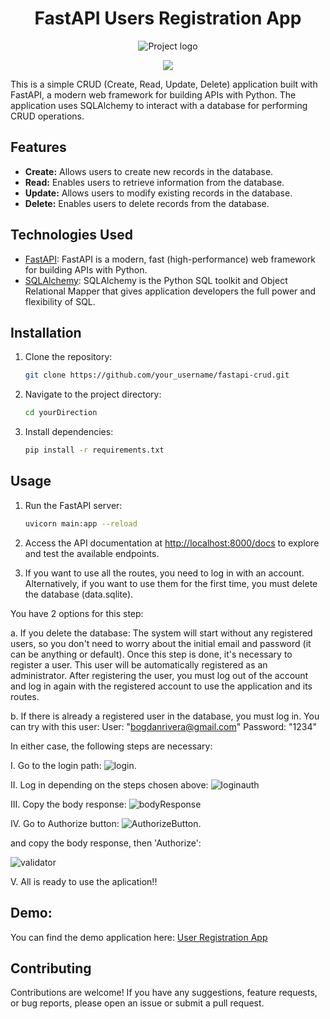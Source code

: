 <h1 align="center"> FastAPI Users Registration App </h1>


<p align="center">
  <img src="https://github.com/BogdanRivera/User-registration-app-FastApi-Backend/assets/121648408/977504b1-826d-44ad-bb2c-8cca3de91ded" alt="Project logo">
</p>

   <p align="center">
   <img src="https://img.shields.io/badge/STATUS-FINALIZADO-green">
   </p>

   
This is a simple CRUD (Create, Read, Update, Delete) application built with FastAPI, a modern web framework for building APIs with Python. The application uses SQLAlchemy to interact with a database for performing CRUD operations.

## Features

- **Create:** Allows users to create new records in the database.
- **Read:** Enables users to retrieve information from the database.
- **Update:** Allows users to modify existing records in the database.
- **Delete:** Enables users to delete records from the database.

## Technologies Used

- [FastAPI](https://fastapi.tiangolo.com/): FastAPI is a modern, fast (high-performance) web framework for building APIs with Python.
- [SQLAlchemy](https://www.sqlalchemy.org/): SQLAlchemy is the Python SQL toolkit and Object Relational Mapper that gives application developers the full power and flexibility of SQL.

## Installation

1. Clone the repository:

    ```bash
    git clone https://github.com/your_username/fastapi-crud.git
    ```

2. Navigate to the project directory:

    ```bash
    cd yourDirection
    ```

3. Install dependencies:

    ```bash
    pip install -r requirements.txt
    ```

## Usage

1. Run the FastAPI server:

    ```bash
    uvicorn main:app --reload
    ```

2. Access the API documentation at [http://localhost:8000/docs](http://localhost:8000/docs) to explore and test the available endpoints.
3. If you want to use all the routes, you need to log in with an account. Alternatively, if you want to use them for the first time, you must delete the database (data.sqlite).

You have 2 options for this step:

a. If you delete the database:
The system will start without any registered users, so you don't need to worry about the initial email and password (it can be anything or default). Once this step is done, it's necessary to register a user. This user will be automatically registered as an administrator. After registering the user, you must log out of the account and log in again with the registered account to use the application and its routes.

b. If there is already a registered user in the database, you must log in. You can try with this user:
User: "bogdanrivera@gmail.com"
Password: "1234"

In either case, the following steps are necessary:

I. Go to the login path:
![login](https://github.com/BogdanRivera/User-registration-app-FastApi-Backend/assets/121648408/97c7f6cd-cda3-4815-87e7-936187d5ff8e).

II. Log in depending on the steps chosen above:
![loginauth](https://github.com/BogdanRivera/User-registration-app-FastApi-Backend/assets/121648408/a33275b7-e284-4932-977b-2dcb05c9c819)

III. Copy the body response: 
![bodyResponse](https://github.com/BogdanRivera/User-registration-app-FastApi-Backend/assets/121648408/2e0813c8-340f-4c3e-8315-7b66ca574a35)

IV. Go to Authorize button: 
![AuthorizeButton](https://github.com/BogdanRivera/User-registration-app-FastApi-Backend/assets/121648408/1c2de27a-0288-4d53-9fe1-6cda0bc8df0e).


and copy the body response, then 'Authorize': 


![validator](https://github.com/BogdanRivera/User-registration-app-FastApi-Backend/assets/121648408/df1e0ec8-1b87-45a2-9f3d-a910308194d6)



V. All is ready to use the aplication!!

## Demo: 
You can find the demo application here: [User Registration App](https://user-registration-app-fastapi-backend.onrender.com/) 

## Contributing

Contributions are welcome! If you have any suggestions, feature requests, or bug reports, please open an issue or submit a pull request.


